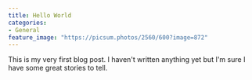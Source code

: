 ```yaml
---
title: Hello World
categories:
- General
feature_image: "https://picsum.photos/2560/600?image=872"
---
```


This is my very first blog post. I haven't written anything yet but I'm sure I have some great stories to tell.